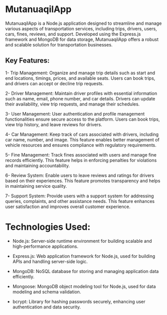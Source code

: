 # MutanuaqilApp


MutanuaqilApp is a Node.js application designed to streamline and manage various aspects of transportation services, including trips, drivers, users, cars, fines, reviews, and support. Developed using the Express.js framework and MongoDB for data storage, MutanuaqilApp offers a robust and scalable solution for transportation businesses.


## Key Features:

1- Trip Management: Organize and manage trip details such as start and end locations, timings, prices, and available seats. Users can book trips, and drivers can accept or decline trip requests.

2- Driver Management: Maintain driver profiles with essential information such as name, email, phone number, and car details. Drivers can update their availability, view trip requests, and manage their schedules.

3- User Management: User authentication and profile management functionalities ensure secure access to the platform. Users can book trips, view trip history, and leave reviews for drivers.

4- Car Management: Keep track of cars associated with drivers, including car name, number, and image. This feature enables better management of vehicle resources and ensures compliance with regulatory requirements.

5- Fine Management: Track fines associated with users and manage fine records efficiently. This feature helps in enforcing penalties for violations and maintaining accountability.

6- Review System: Enable users to leave reviews and ratings for drivers based on their experiences. This feature promotes transparency and helps in maintaining service quality.

7- Support System: Provide users with a support system for addressing queries, complaints, and other assistance needs. This feature enhances user satisfaction and improves overall customer experience.

# Technologies Used:

- Node.js: Server-side runtime environment for building scalable and high-performance applications.

- Express.js: Web application framework for Node.js, used for building APIs and handling server-side logic.

- MongoDB: NoSQL database for storing and managing application data efficiently.

- Mongoose: MongoDB object modeling tool for Node.js, used for data modeling and schema validation.

- bcrypt: Library for hashing passwords securely, enhancing user authentication and data security.

